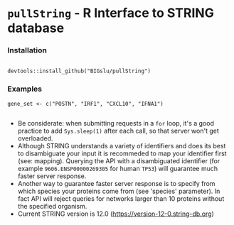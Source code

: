 # `pullString` - R Interface to STRING database


### Installation

```

devtools::install_github("BIGslu/pullString")

```

### Examples

```
gene_set <- c("POSTN", "IRF1", "CXCL10", "IFNA1")


```


- Be considerate: when submitting requests in a `for` loop, it's a good practice
to add `Sys.sleep(1)` after each call, so that server won't get
overloaded.
- Although STRING understands a variety of identifiers and does its best to
disambiguate your input it is recommeded to map your identifier first (see:
mapping). Querying the API with a disambiguated identifier (for example
`9606.ENSP00000269305` for human `TP53`) will guarantee much faster server 
response.
- Another way to guarantee faster server response is to specify from which
species your proteins come from (see 'species' parameter). In fact API will
reject queries for networks larger than 10 proteins without the specified
organism.
- Current STRING version is 12.0 (https://version-12-0.string-db.org)

